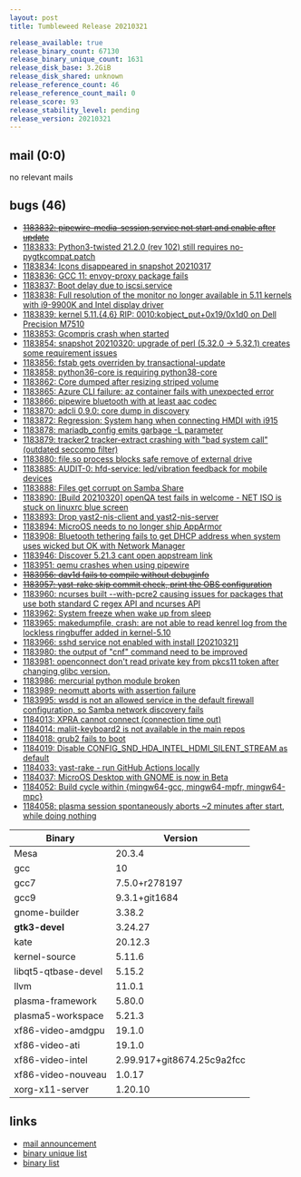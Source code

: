 ```yaml
---
layout: post
title: Tumbleweed Release 20210321

release_available: true
release_binary_count: 67130
release_binary_unique_count: 1631
release_disk_base: 3.2GiB
release_disk_shared: unknown
release_reference_count: 46
release_reference_count_mail: 0
release_score: 93
release_stability_level: pending
release_version: 20210321
---
```


## mail (0:0)

no relevant mails

## bugs (46)

<!--more-->

- ~~[1183832: pipewire-media-session,service not start and enable after update](https://bugzilla.opensuse.org/show_bug.cgi?id=1183832)~~
- [1183833: Python3-twisted 21.2.0 (rev 102) still requires no-pygtkcompat.patch](https://bugzilla.opensuse.org/show_bug.cgi?id=1183833)
- [1183834: Icons disappeared in snapshot 20210317](https://bugzilla.opensuse.org/show_bug.cgi?id=1183834)
- [1183836: GCC 11: envoy-proxy package fails](https://bugzilla.opensuse.org/show_bug.cgi?id=1183836)
- [1183837: Boot delay due to iscsi.service](https://bugzilla.opensuse.org/show_bug.cgi?id=1183837)
- [1183838: Full resolution of the monitor no longer available in 5.11 kernels with i9-9900K and Intel display driver](https://bugzilla.opensuse.org/show_bug.cgi?id=1183838)
- [1183839: kernel 5.11.{4,6} RIP: 0010:kobject_put+0x19/0x1d0 on Dell Precision M7510](https://bugzilla.opensuse.org/show_bug.cgi?id=1183839)
- [1183853: Gcompris crash when started](https://bugzilla.opensuse.org/show_bug.cgi?id=1183853)
- [1183854: snapshot 20210320: upgrade of perl (5.32.0 -> 5.32.1) creates some requirement issues](https://bugzilla.opensuse.org/show_bug.cgi?id=1183854)
- [1183856: fstab gets overriden by transactional-update](https://bugzilla.opensuse.org/show_bug.cgi?id=1183856)
- [1183858: python36-core is requiring python38-core](https://bugzilla.opensuse.org/show_bug.cgi?id=1183858)
- [1183862: Core dumped after resizing striped volume](https://bugzilla.opensuse.org/show_bug.cgi?id=1183862)
- [1183865: Azure CLI failure: az container fails with unexpected error](https://bugzilla.opensuse.org/show_bug.cgi?id=1183865)
- [1183866: pipewire bluetooth with at least aac codec](https://bugzilla.opensuse.org/show_bug.cgi?id=1183866)
- [1183870: adcli 0.9.0: core dump in discovery](https://bugzilla.opensuse.org/show_bug.cgi?id=1183870)
- [1183872: Regression: System hang when connecting HMDI with i915](https://bugzilla.opensuse.org/show_bug.cgi?id=1183872)
- [1183878: mariadb_config emits garbage -L parameter](https://bugzilla.opensuse.org/show_bug.cgi?id=1183878)
- [1183879: tracker2 tracker-extract crashing with "bad system call" (outdated seccomp filter)](https://bugzilla.opensuse.org/show_bug.cgi?id=1183879)
- [1183880: file.so process blocks safe remove of external drive](https://bugzilla.opensuse.org/show_bug.cgi?id=1183880)
- [1183885: AUDIT-0: hfd-service: led/vibration feedback for mobile devices](https://bugzilla.opensuse.org/show_bug.cgi?id=1183885)
- [1183888: Files get corrupt on Samba Share](https://bugzilla.opensuse.org/show_bug.cgi?id=1183888)
- [1183890: \[Build 20210320\] openQA test fails in welcome - NET ISO is stuck on linuxrc blue screen](https://bugzilla.opensuse.org/show_bug.cgi?id=1183890)
- [1183893: Drop yast2-nis-client and yast2-nis-server](https://bugzilla.opensuse.org/show_bug.cgi?id=1183893)
- [1183894: MicroOS needs to no longer ship AppArmor](https://bugzilla.opensuse.org/show_bug.cgi?id=1183894)
- [1183908: Bluetooth tethering fails to get DHCP address when system uses wicked but OK with Network Manager](https://bugzilla.opensuse.org/show_bug.cgi?id=1183908)
- [1183946: Discover 5.21.3 cant open appstream link](https://bugzilla.opensuse.org/show_bug.cgi?id=1183946)
- [1183951: qemu crashes when using pipewire](https://bugzilla.opensuse.org/show_bug.cgi?id=1183951)
- ~~[1183956: dav1d fails to compile without debuginfo](https://bugzilla.opensuse.org/show_bug.cgi?id=1183956)~~
- ~~[1183957: yast-rake skip commit check, print the OBS configuration](https://bugzilla.opensuse.org/show_bug.cgi?id=1183957)~~
- [1183960: ncurses built --with-pcre2 causing issues for packages that use both standard C regex API and ncurses API](https://bugzilla.opensuse.org/show_bug.cgi?id=1183960)
- [1183962: System freeze when wake up from sleep](https://bugzilla.opensuse.org/show_bug.cgi?id=1183962)
- [1183965: makedumpfile, crash: are not able to read kenrel log from the lockless ringbuffer added in kernel-5.10](https://bugzilla.opensuse.org/show_bug.cgi?id=1183965)
- [1183966: sshd service not enabled with install \[20210321\]](https://bugzilla.opensuse.org/show_bug.cgi?id=1183966)
- [1183980: the output of "cnf" command need to be improved](https://bugzilla.opensuse.org/show_bug.cgi?id=1183980)
- [1183981: openconnect don't read private key from pkcs11 token after changing glibc version.](https://bugzilla.opensuse.org/show_bug.cgi?id=1183981)
- [1183986: mercurial python module broken](https://bugzilla.opensuse.org/show_bug.cgi?id=1183986)
- [1183989: neomutt aborts with assertion failure](https://bugzilla.opensuse.org/show_bug.cgi?id=1183989)
- [1183995: wsdd is not an allowed service in the default firewall configuration, so Samba network discovery fails](https://bugzilla.opensuse.org/show_bug.cgi?id=1183995)
- [1184013: XPRA cannot connect (connection time out)](https://bugzilla.opensuse.org/show_bug.cgi?id=1184013)
- [1184014: maliit-keyboard2 is not available in the main repos](https://bugzilla.opensuse.org/show_bug.cgi?id=1184014)
- [1184018: grub2 fails to boot](https://bugzilla.opensuse.org/show_bug.cgi?id=1184018)
- [1184019: Disable CONFIG_SND_HDA_INTEL_HDMI_SILENT_STREAM as default](https://bugzilla.opensuse.org/show_bug.cgi?id=1184019)
- [1184033: yast-rake - run GitHub Actions locally](https://bugzilla.opensuse.org/show_bug.cgi?id=1184033)
- [1184037: MicroOS Desktop with GNOME is now in Beta](https://bugzilla.opensuse.org/show_bug.cgi?id=1184037)
- [1184052: Build cycle within {mingw64-gcc, mingw64-mpfr, mingw64-mpc}](https://bugzilla.opensuse.org/show_bug.cgi?id=1184052)
- [1184058: plasma session spontaneously aborts ~2 minutes after start, while doing nothing](https://bugzilla.opensuse.org/show_bug.cgi?id=1184058)

Binary | Version
--- | ---
Mesa | 20.3.4
gcc | 10
gcc7 | 7.5.0+r278197
gcc9 | 9.3.1+git1684
gnome-builder | 3.38.2
**gtk3-devel** | 3.24.27
kate | 20.12.3
kernel-source | 5.11.6
libqt5-qtbase-devel | 5.15.2
llvm | 11.0.1
plasma-framework | 5.80.0
plasma5-workspace | 5.21.3
xf86-video-amdgpu | 19.1.0
xf86-video-ati | 19.1.0
xf86-video-intel | 2.99.917+git8674.25c9a2fcc
xf86-video-nouveau | 1.0.17
xorg-x11-server | 1.20.10

## links

- [mail announcement](https://github.com/boombatower/tumbleweed-review/issues/10)
- [binary unique list](http://download.opensuse.org/history/20210321/rpm.unique.list)
- [binary list](http://download.opensuse.org/history/20210321/rpm.list)
